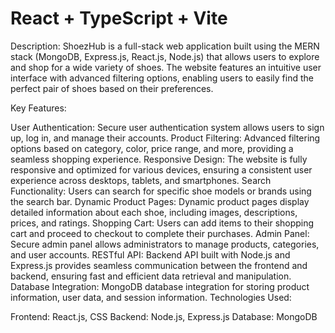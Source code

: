 # React + TypeScript + Vite
Description: ShoezHub is a full-stack web application built using the MERN stack (MongoDB, Express.js, React.js, Node.js) that allows users to explore and shop for a wide variety of shoes. The website features an intuitive user interface with advanced filtering options, enabling users to easily find the perfect pair of shoes based on their preferences.

Key Features:

User Authentication: Secure user authentication system allows users to sign up, log in, and manage their accounts.
Product Filtering: Advanced filtering options based on category, color, price range, and more, providing a seamless shopping experience.
Responsive Design: The website is fully responsive and optimized for various devices, ensuring a consistent user experience across desktops, tablets, and smartphones.
Search Functionality: Users can search for specific shoe models or brands using the search bar.
Dynamic Product Pages: Dynamic product pages display detailed information about each shoe, including images, descriptions, prices, and ratings.
Shopping Cart: Users can add items to their shopping cart and proceed to checkout to complete their purchases.
Admin Panel: Secure admin panel allows administrators to manage products, categories, and user accounts.
RESTful API: Backend API built with Node.js and Express.js provides seamless communication between the frontend and backend, ensuring fast and efficient data retrieval and manipulation.
Database Integration: MongoDB database integration for storing product information, user data, and session information.
Technologies Used:

Frontend: React.js, CSS
Backend: Node.js, Express.js
Database: MongoDB
